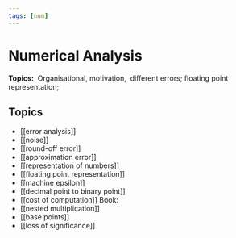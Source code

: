 ```yaml
---
tags: [num]
---
```

# Numerical Analysis
**Topics:**  Organisational, motivation,  different errors; floating point representation;

## Topics
- [[error analysis]]
- [[noise]]
- [[round-off error]]
- [[approximation error]]
- [[representation of numbers]]
- [[floating point representation]]
- [[machine epsilon]]
- [[decimal point to binary point]]
- [[cost of computation]]
Book:
- [[nested multiplication]]
- [[base points]]
- [[loss of significance]]